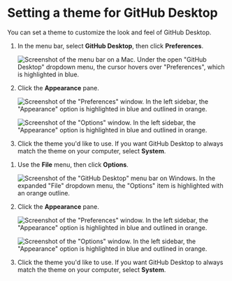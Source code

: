 # Setting a theme for GitHub Desktop

You can set a theme to customize the look and feel of GitHub Desktop.

<div class="ghd-tool mac">

1. In the menu bar, select **GitHub Desktop**, then click **Preferences**.

   ![Screenshot of the menu bar on a Mac. Under the open "GitHub Desktop" dropdown menu, the cursor hovers over "Preferences", which is highlighted in blue.](/assets/images/help/desktop/mac-choose-preferences.png)
1. Click the **Appearance** pane.

   <div class="ghd-tool mac">

   ![Screenshot of the "Preferences" window. In the left sidebar, the "Appearance" option is highlighted in blue and outlined in orange.](/assets/images/help/desktop/appearance-tab-themes.png)

   </div>

   <div class="ghd-tool windows">

   ![Screenshot of the "Options" window. In the left sidebar, the "Appearance" option is highlighted in blue and outlined in orange.](/assets/images/help/desktop/appearance-tab-themes-windows.png)

   </div>

1. Click the theme you'd like to use. If you want GitHub Desktop to always match the theme on your computer, select **System**.
  
</div>

<div class="ghd-tool windows">

1. Use the **File** menu, then click **Options**.

   ![Screenshot of the "GitHub Desktop" menu bar on Windows. In the expanded "File" dropdown menu, the "Options" item is highlighted with an orange outline.](/assets/images/help/desktop/windows-choose-options.png)
1. Click the **Appearance** pane.

   <div class="ghd-tool mac">

   ![Screenshot of the "Preferences" window. In the left sidebar, the "Appearance" option is highlighted in blue and outlined in orange.](/assets/images/help/desktop/appearance-tab-themes.png)

   </div>

   <div class="ghd-tool windows">

   ![Screenshot of the "Options" window. In the left sidebar, the "Appearance" option is highlighted in blue and outlined in orange.](/assets/images/help/desktop/appearance-tab-themes-windows.png)

   </div>

1. Click the theme you'd like to use. If you want GitHub Desktop to always match the theme on your computer, select **System**.

</div>
